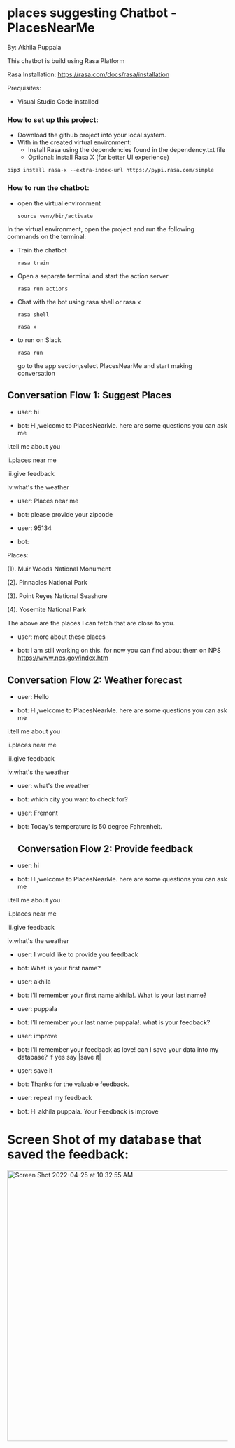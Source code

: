 # places suggesting Chatbot - PlacesNearMe
By: Akhila Puppala

This chatbot is build using Rasa Platform

Rasa Installation:
https://rasa.com/docs/rasa/installation

Prequisites: 
* Visual Studio Code installed

### **How to set up this project:**
* Download the github project into your local system. 
* With in the created virtual environment:
  * Install Rasa using the dependencies found in the dependency.txt file
  * Optional: Install Rasa X (for better UI experience)
 ```
 pip3 install rasa-x --extra-index-url https://pypi.rasa.com/simple
 ```

### **How to run the chatbot:**
* open the virtual environment
  ```
  source venv/bin/activate
  ```
In the virtual environment, open the project and run the following commands on the terminal:
* Train the chatbot
  ```
  rasa train
  ```
* Open a separate terminal and start the action server
  ```
  rasa run actions
  ```
* Chat with the bot using rasa shell or rasa x
  ```
  rasa shell
  ```
  ```
  rasa x
  ```
* to run on Slack 
   ```
  rasa run
  ```
  go to the app section,select PlacesNearMe and start making conversation
 
 ## Conversation Flow 1: Suggest Places
* user: hi
 
* bot: Hi,welcome to PlacesNearMe. here are some questions you can ask me
 
 i.tell me about you 
 
 ii.places near me 
 
 iii.give feedback
 
 iv.what's the weather
 
* user: Places near me
 
* bot: please provide your zipcode
 
* user: 95134
 
* bot: 
 
 Places:
 
(1). Muir Woods National Monument

(2). Pinnacles National Park

(3). Point Reyes National Seashore

(4). Yosemite National Park

The above are the places I can fetch that are close to you.
 
* user: more about these places
 
* bot: I am still working on this. for now you can find about them on NPS https://www.nps.gov/index.htm
 
 ## Conversation Flow 2: Weather forecast
* user: Hello
 
* bot: Hi,welcome to PlacesNearMe. here are some questions you can ask me
 
 i.tell me about you 
 
 ii.places near me 
 
 iii.give feedback
 
 iv.what's the weather
 
* user: what's the weather
 
* bot: which city you want to check for?
 
* user: Fremont
 
* bot: Today's temperature is 50 degree Fahrenheit.
 
  ## Conversation Flow 2: Provide feedback
* user: hi
 
* bot: Hi,welcome to PlacesNearMe. here are some questions you can ask me
 
 i.tell me about you 
 
 ii.places near me 
 
 iii.give feedback
 
 iv.what's the weather
 
* user: I would like to provide you feedback
 
* bot: What is your first name?
 
* user: akhila
 
* bot: I'll remember your first name akhila!. What is your last name?
 
* user: puppala
 
* bot: I'll remember your last name puppala!. what is your feedback?
 
* user: improve
 
* bot: I'll remember your feedback as love!
can I save your data into my database? if yes say |save it|
 
* user: save it
 
* bot: Thanks for the valuable feedback.
 
* user: repeat my feedback
 
* bot: Hi akhila puppala. Your Feedback is improve
 
 # Screen Shot of my database that saved the feedback:
 
 
<img width="618" alt="Screen Shot 2022-04-25 at 10 32 55 AM" src="https://user-images.githubusercontent.com/73505100/165182385-7f029149-8af6-4485-9361-f24a21a53924.png">
 
 
